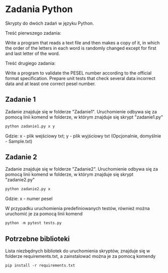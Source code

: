 # Zadania Python

Skrypty do dwóch zadań w języku Python. 

Treść pierwszego zadania: 

Write a program that reads a text file and then makes a copy of it,
in which the order of the letters in each word is randomly changed except for
first and last letter of the word.


Treść drugiego zadania:

Write a program to validate the PESEL number according to the official
format specification. Prepare unit tests that check several data
incorrect data and at least one correct pesel number.


## Zadanie 1 
Zadanie znajduje się w folderze "Zadanie1".
Uruchomienie odbywa się za pomocą linii komend w folderze, w którym znajduje się skrypt "zadanie1.py"
```python
python zadanie1.py x y
```
Gdzie: x - plik wejściowy txt; y - plik wyjściowy txt (Opcjonalnie, domyślnie - Sample.txt)
       
## Zadanie 2 
Zadanie znajduje się w folderze "Zadanie2".
Uruchomienie odbywa się za pomocą linii komend w folderze, w którym znajduje się skrypt "zadanie2.py"
```python
python zadanie2.py x
```
Gdzie: x - numer pesel

W przypadku uruchomienia predefiniowanych testów, również można uruchomić je za pomocą linii komend
```python
python -m pytest tests.py
```
## Potrzebne biblioteki
Lista niezbędnych bibliotek do uruchomienia skryptów, znajduje się w folderze requirements.txt, a zainstalować można je za pomocą komendy
```
pip install -r requirements.txt
